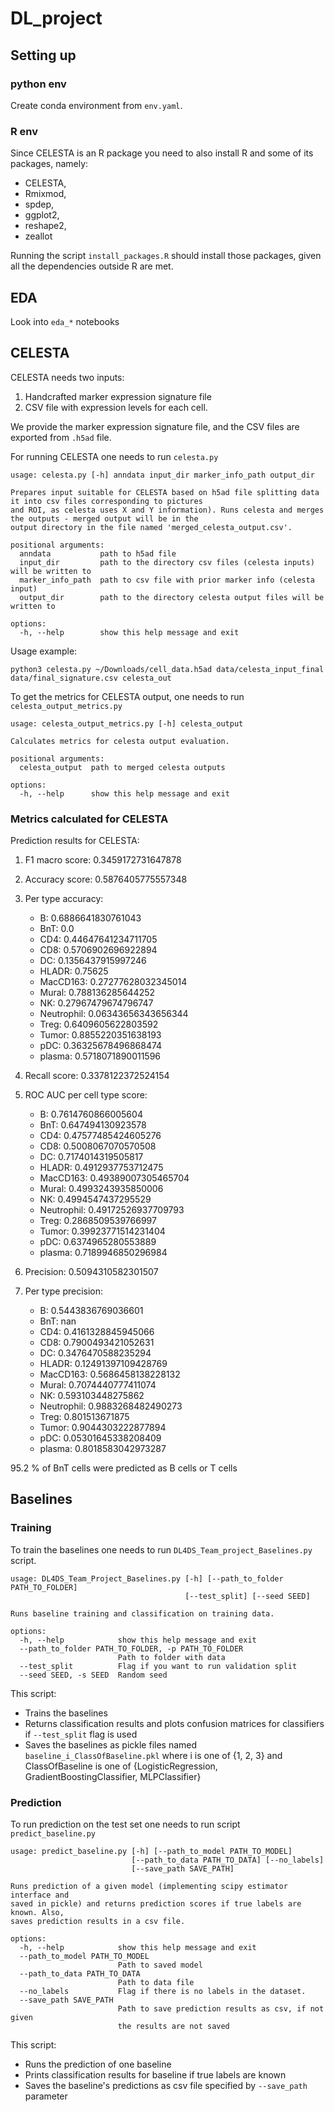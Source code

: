 # DL_project

## Setting up
### python env
Create conda environment from `env.yaml`. 

### R env
Since CELESTA is an R package you need to also install R and some of its packages, namely: 
- CELESTA, 
- Rmixmod, 
- spdep, 
- ggplot2, 
- reshape2,  
- zeallot 

Running the script `install_packages.R` should install those packages, given all the dependencies outside R are met.

## EDA

Look into `eda_*` notebooks  

## CELESTA

CELESTA needs two inputs: 
1. Handcrafted marker expression signature file
2. CSV file with expression levels for each cell.

We provide the marker expression signature file, and the CSV files are exported from `.h5ad` file. 

For running CELESTA one needs to run `celesta.py`

``` 
usage: celesta.py [-h] anndata input_dir marker_info_path output_dir

Prepares input suitable for CELESTA based on h5ad file splitting data it into csv files corresponding to pictures
and ROI, as celesta uses X and Y information). Runs celesta and merges the outputs - merged output will be in the
output directory in the file named 'merged_celesta_output.csv'.

positional arguments:
  anndata           path to h5ad file
  input_dir         path to the directory csv files (celesta inputs) will be written to
  marker_info_path  path to csv file with prior marker info (celesta input)
  output_dir        path to the directory celesta output files will be written to

options:
  -h, --help        show this help message and exit

```
Usage example:
```
python3 celesta.py ~/Downloads/cell_data.h5ad data/celesta_input_final data/final_signature.csv celesta_out
```

To get the metrics for CELESTA output, one needs to run `celesta_output_metrics.py`

```
usage: celesta_output_metrics.py [-h] celesta_output

Calculates metrics for celesta output evaluation.

positional arguments:
  celesta_output  path to merged celesta outputs

options:
  -h, --help      show this help message and exit
```
### Metrics calculated for CELESTA

Prediction results for CELESTA:
1. F1 macro score: 0.3459172731647878
2. Accuracy score: 0.5876405775557348

3. Per type accuracy:
    - B: 0.6886641830761043
    - BnT: 0.0
    - CD4: 0.44647641234711705
    - CD8: 0.5706902696922894
    - DC: 0.1356437915997246
    - HLADR: 0.75625
    - MacCD163: 0.27277628032345014
    - Mural: 0.788136285644252
    - NK: 0.27967479674796747
    - Neutrophil: 0.06343656343656344
    - Treg: 0.6409605622803592
    - Tumor: 0.8855220351638193
    - pDC: 0.36325678496868474
    - plasma: 0.5718071890011596

4. Recall score: 0.3378122372524154

5. ROC AUC per cell type score:
    - B: 0.7614760866005604
    - BnT: 0.647494130923578
    - CD4: 0.47577485424605276
    - CD8: 0.5008067070570508
    - DC: 0.7174014319505817
    - HLADR: 0.4912937753712475
    - MacCD163: 0.49389007305465704
    - Mural: 0.4993243935850006
    - NK: 0.4994547437295529
    - Neutrophil: 0.49172526937709793
    - Treg: 0.2868509539766997
    - Tumor: 0.39923771514231404
    - pDC: 0.6374965280553889
    - plasma: 0.7189946850296984
   
6. Precision: 0.5094310582301507
    
7. Per type precision:
    - B: 0.5443836769036601
    - BnT: nan
    - CD4: 0.4161328845945066
    - CD8: 0.7900493421052631
    - DC: 0.3476470588235294
    - HLADR: 0.12491397109428769
    - MacCD163: 0.5686458138228132
    - Mural: 0.7074440777411074
    - NK: 0.593103448275862
    - Neutrophil: 0.9883268482490273
    - Treg: 0.801513671875
    - Tumor: 0.9044303222877894
    - pDC: 0.05301645338208409
    - plasma: 0.8018583042973287
    
95.2 % of BnT cells were predicted as B cells or T cells

## Baselines
### Training
To train the baselines one needs to run `DL4DS_Team_project_Baselines.py` script. 
```
usage: DL4DS_Team_Project_Baselines.py [-h] [--path_to_folder PATH_TO_FOLDER]
                                       [--test_split] [--seed SEED]

Runs baseline training and classification on training data.

options:
  -h, --help            show this help message and exit
  --path_to_folder PATH_TO_FOLDER, -p PATH_TO_FOLDER
                        Path to folder with data
  --test_split          Flag if you want to run validation split
  --seed SEED, -s SEED  Random seed
```

This script: 
 - Trains the baselines
 - Returns classification results and plots confusion matrices for classifiers if `--test_split` flag is used
 - Saves the baselines as pickle files named `baseline_i_ClassOfBaseline.pkl` where i is one of {1, 2, 3} and
ClassOfBaseline is one of {LogisticRegression, GradientBoostingClassifier, MLPClassifier} 
### Prediction
To run prediction on the test set one needs to run script `predict_baseline.py`
```
usage: predict_baseline.py [-h] [--path_to_model PATH_TO_MODEL]
                           [--path_to_data PATH_TO_DATA] [--no_labels]
                           [--save_path SAVE_PATH]

Runs prediction of a given model (implementing scipy estimator interface and
saved in pickle) and returns prediction scores if true labels are known. Also,
saves prediction results in a csv file.

options:
  -h, --help            show this help message and exit
  --path_to_model PATH_TO_MODEL
                        Path to saved model
  --path_to_data PATH_TO_DATA
                        Path to data file
  --no_labels           Flag if there is no labels in the dataset.
  --save_path SAVE_PATH
                        Path to save prediction results as csv, if not given
                        the results are not saved

```

This script: 
 - Runs the prediction of one baseline
 - Prints classification results for baseline if true labels are known
 - Saves the baseline's predictions as csv file specified by `--save_path` parameter 
